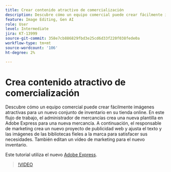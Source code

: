```yaml
---
title: Crear contenido atractivo de comercialización
description: Descubre cómo un equipo comercial puede crear fácilmente imágenes atractivas para un nuevo conjunto de inventario en su tienda online
feature: Image Editing, Gen AI
role: User
level: Intermediate
jira: KT-13999
source-git-commit: 358e7cb886829fbd3e25cd6d33f220f038fede0a
workflow-type: tm+mt
source-wordcount: '106'
ht-degree: 2%

---
```


# Crea contenido atractivo de comercialización

Descubre cómo un equipo comercial puede crear fácilmente imágenes atractivas para un nuevo conjunto de inventario en su tienda online. En este flujo de trabajo, el administrador de mercancías crea una nueva plantilla en Adobe Express para una nueva mercancía. A continuación, el responsable de marketing crea un nuevo proyecto de publicidad web y ajusta el texto y las imágenes de las bibliotecas fieles a la marca para satisfacer sus necesidades. También editan un vídeo de marketing para el nuevo inventario.

Este tutorial utiliza el nuevo [Adobe Express](https://www.adobe.com/express/).

>[!VIDEO](https://video.tv.adobe.com/v/3424458?quality=12&learn=on&hidetitle=true)
